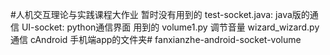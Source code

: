 #人机交互理论与实践课程大作业
暂时没有用到的
test-socket.java: java版的通信
UI-socket: python通信界面
用到的
volume1.py 调节音量
wizard_wizard.py 通信
cAndroid 手机端app的文件夹# fanxianzhe-android-socket-volume
